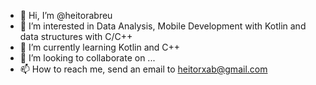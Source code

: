 - 👋 Hi, I’m @heitorabreu
- 👀 I’m interested in Data Analysis, Mobile Development with Kotlin and data structures with C/C++
- 🌱 I’m currently learning Kotlin and C++
- 💞️ I’m looking to collaborate on ...
- 📫 How to reach me, send an email to heitorxab@gmail.com

<!---
heitorabreu/heitorabreu is a ✨ special ✨ repository because its `README.md` (this file) appears on your GitHub profile.
You can click the Preview link to take a look at your changes.
--->
